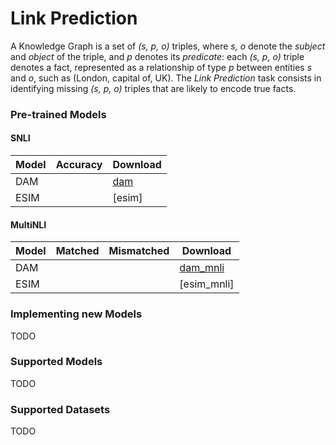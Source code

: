 # Link Prediction

A Knowledge Graph is a set of *(s, p, o)* triples, where *s, o* denote the *subject* and *object* of the triple, and *p* 
denotes its *predicate*: each *(s, p, o)* triple denotes a fact, represented as a relationship of type *p* between 
entities *s* and *o*, such as (London, capital of, UK).
The *Link Prediction* task consists in identifying missing *(s, p, o)* triples that are likely to encode true facts.

### Pre-trained Models

 
#### SNLI

| Model         |  Accuracy  |  Download       |
|---------------|------------|-----------------|
| DAM           |            |     [dam]       |
| ESIM          |            |     [esim]      |

[dam]:
[esim]:

#### MultiNLI

| Model         |  Matched   |  Mismatched  |  Download       |
|---------------|------------|--------------|-----------------|
| DAM           |            |              |     [dam_mnli]  |
| ESIM          |            |              |     [esim_mnli] |

[dam_mnli]:
[esim_mnli]:


### Implementing new Models

TODO

### Supported Models

TODO

### Supported Datasets

TODO
